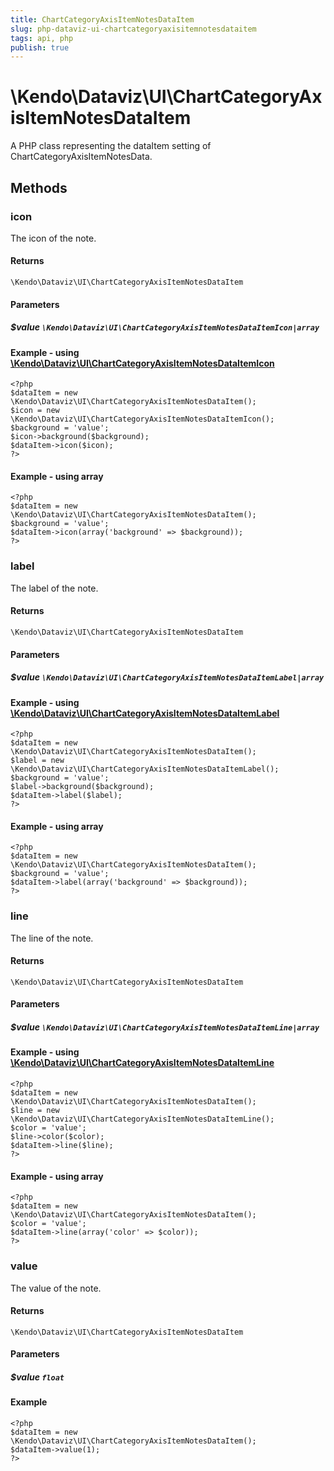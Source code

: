 ```yaml
---
title: ChartCategoryAxisItemNotesDataItem
slug: php-dataviz-ui-chartcategoryaxisitemnotesdataitem
tags: api, php
publish: true
---
```


# \Kendo\Dataviz\UI\ChartCategoryAxisItemNotesDataItem

A PHP class representing the dataItem setting of ChartCategoryAxisItemNotesData.


## Methods

### icon

The icon of the note.

#### Returns
`\Kendo\Dataviz\UI\ChartCategoryAxisItemNotesDataItem`

#### Parameters

##### $value `\Kendo\Dataviz\UI\ChartCategoryAxisItemNotesDataItemIcon|array`


#### Example - using [\Kendo\Dataviz\UI\ChartCategoryAxisItemNotesDataItemIcon](/api/wrappers/php/Kendo/Dataviz/UI/ChartCategoryAxisItemNotesDataItemIcon)
    <?php
    $dataItem = new \Kendo\Dataviz\UI\ChartCategoryAxisItemNotesDataItem();
    $icon = new \Kendo\Dataviz\UI\ChartCategoryAxisItemNotesDataItemIcon();
    $background = 'value';
    $icon->background($background);
    $dataItem->icon($icon);
    ?>

#### Example - using array

    <?php
    $dataItem = new \Kendo\Dataviz\UI\ChartCategoryAxisItemNotesDataItem();
    $background = 'value';
    $dataItem->icon(array('background' => $background));
    ?>

### label

The label of the note.

#### Returns
`\Kendo\Dataviz\UI\ChartCategoryAxisItemNotesDataItem`

#### Parameters

##### $value `\Kendo\Dataviz\UI\ChartCategoryAxisItemNotesDataItemLabel|array`


#### Example - using [\Kendo\Dataviz\UI\ChartCategoryAxisItemNotesDataItemLabel](/api/wrappers/php/Kendo/Dataviz/UI/ChartCategoryAxisItemNotesDataItemLabel)
    <?php
    $dataItem = new \Kendo\Dataviz\UI\ChartCategoryAxisItemNotesDataItem();
    $label = new \Kendo\Dataviz\UI\ChartCategoryAxisItemNotesDataItemLabel();
    $background = 'value';
    $label->background($background);
    $dataItem->label($label);
    ?>

#### Example - using array

    <?php
    $dataItem = new \Kendo\Dataviz\UI\ChartCategoryAxisItemNotesDataItem();
    $background = 'value';
    $dataItem->label(array('background' => $background));
    ?>

### line

The line of the note.

#### Returns
`\Kendo\Dataviz\UI\ChartCategoryAxisItemNotesDataItem`

#### Parameters

##### $value `\Kendo\Dataviz\UI\ChartCategoryAxisItemNotesDataItemLine|array`


#### Example - using [\Kendo\Dataviz\UI\ChartCategoryAxisItemNotesDataItemLine](/api/wrappers/php/Kendo/Dataviz/UI/ChartCategoryAxisItemNotesDataItemLine)
    <?php
    $dataItem = new \Kendo\Dataviz\UI\ChartCategoryAxisItemNotesDataItem();
    $line = new \Kendo\Dataviz\UI\ChartCategoryAxisItemNotesDataItemLine();
    $color = 'value';
    $line->color($color);
    $dataItem->line($line);
    ?>

#### Example - using array

    <?php
    $dataItem = new \Kendo\Dataviz\UI\ChartCategoryAxisItemNotesDataItem();
    $color = 'value';
    $dataItem->line(array('color' => $color));
    ?>

### value
The value of the note.

#### Returns
`\Kendo\Dataviz\UI\ChartCategoryAxisItemNotesDataItem`

#### Parameters

##### $value `float`



#### Example 
    <?php
    $dataItem = new \Kendo\Dataviz\UI\ChartCategoryAxisItemNotesDataItem();
    $dataItem->value(1);
    ?>

